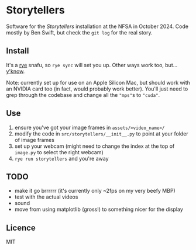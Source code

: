 # Storytellers

Software for the _Storytellers_ installation at the NFSA in October 2024. Code
mostly by Ben Swift, but check the `git log` for the real story.

## Install

It's a [rye](https://rye.astral.sh) snafu, so `rye sync` will set you up. Other
ways work too, but... [y'know](https://xkcd.com/1987/).

Note: currently set up for use on an Apple Silicon Mac, but should work with an
NVIDIA card too (in fact, would probably work better). You'll just need to grep
through the codebase and change all the `"mps"`s to `"cuda"`.

## Use

1. ensure you've got your image frames in `assets/<video_name>/`
2. modify the code in `src/storytellers/__init__.py` to point at your folder of
   image frames
3. set up your webcam (might need to change the index at the top of `image.py`
   to select the right webcam)
4. `rye run storytellers` and you're away

## TODO

- make it go brrrrrr (it's currently only ~2fps on my very beefy MBP)
- test with the actual videos
- sound
- move from using matplotlib (gross!) to something nicer for the display

## Licence

MIT
